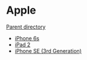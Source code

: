 # Apple
[Parent directory](../index.md)

* [iPhone 6s](./iPhone6s/index.md)
* [iPad 2](./iPad2/index.md)
* [iPhone SE (3rd Generation)](./iPhoneSE3/index.md)